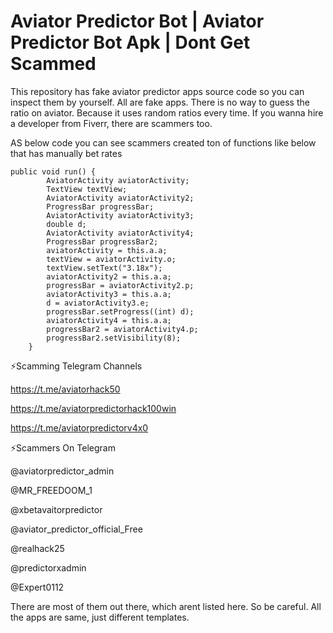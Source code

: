 # Aviator Predictor Bot | Aviator Predictor Bot Apk | Dont Get Scammed
This repository has fake aviator predictor apps source code so you can inspect them by yourself. All are fake apps. There is no way to guess the ratio on aviator. Because it uses random ratios every time. If you wanna hire a developer from Fiverr, there are scammers too.

AS below code you can see scammers created ton of functions like below that has manually bet rates

```
public void run() {
        AviatorActivity aviatorActivity;
        TextView textView;
        AviatorActivity aviatorActivity2;
        ProgressBar progressBar;
        AviatorActivity aviatorActivity3;
        double d;
        AviatorActivity aviatorActivity4;
        ProgressBar progressBar2;
        aviatorActivity = this.a.a;
        textView = aviatorActivity.o;
        textView.setText("3.18x");
        aviatorActivity2 = this.a.a;
        progressBar = aviatorActivity2.p;
        aviatorActivity3 = this.a.a;
        d = aviatorActivity3.e;
        progressBar.setProgress((int) d);
        aviatorActivity4 = this.a.a;
        progressBar2 = aviatorActivity4.p;
        progressBar2.setVisibility(8);
    }
```   

⚡Scamming Telegram Channels

https://t.me/aviatorhack50 

https://t.me/aviatorpredictorhack100win

https://t.me/aviatorpredictorv4x0



⚡Scammers On Telegram

@aviatorpredictor_admin

@MR_FREEDOOM_1

@xbetavaitorpredictor

@aviator_predictor_official_Free

@realhack25

@predictorxadmin

@Expert0112

There are most of them out there, which arent listed here. So be careful. All the apps are same, just different templates.
